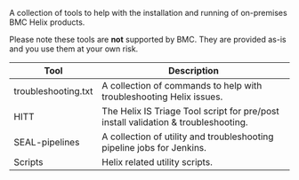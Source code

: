 A collection of tools to help with the installation and running of on-premises BMC Helix products.

Please note these tools are **not** supported by BMC.  They are provided as-is and you use them at your own risk.

| Tool      | Description |
| ----------- | ----------- |
| troubleshooting.txt   | A collection of commands to help with troubleshooting Helix issues.        |
| HITT   | The Helix IS Triage Tool script for pre/post install validation & troubleshooting.        |
| SEAL-pipelines | A collection of utility and troubleshooting pipeline jobs for Jenkins. |
| Scripts | Helix related utility scripts. |
